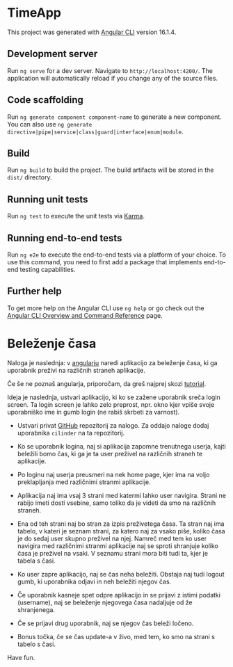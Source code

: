 # TimeApp

This project was generated with [Angular CLI](https://github.com/angular/angular-cli) version 16.1.4.

## Development server

Run `ng serve` for a dev server. Navigate to `http://localhost:4200/`. The application will automatically reload if you change any of the source files.

## Code scaffolding

Run `ng generate component component-name` to generate a new component. You can also use `ng generate directive|pipe|service|class|guard|interface|enum|module`.

## Build

Run `ng build` to build the project. The build artifacts will be stored in the `dist/` directory.

## Running unit tests

Run `ng test` to execute the unit tests via [Karma](https://karma-runner.github.io).

## Running end-to-end tests

Run `ng e2e` to execute the end-to-end tests via a platform of your choice. To use this command, you need to first add a package that implements end-to-end testing capabilities.

## Further help

To get more help on the Angular CLI use `ng help` or go check out the [Angular CLI Overview and Command Reference](https://angular.io/cli) page.


# Beleženje časa

Naloga je naslednja: v [angularju](https://angular.io/) naredi aplikacijo za beleženje časa, ki ga uporabnik preživi na različnih straneh aplikacije.

Če še ne poznaš angularja, priporočam, da greš najprej skozi [tutorial](https://angular.io/tutorial).

Ideja je naslednja, ustvari aplikacijo, ki ko se zažene uporabnik sreča login screen. 
Ta login screen je lahko zelo preprost, npr. okno kjer vpiše svoje uporabniško ime in gumb login (ne rabiš skrbeti za varnost).

- Ustvari privat [GitHub](https://github.com/) repozitorij za nalogo. Za oddajo naloge dodaj uporabnika `cilinder` na ta repozitorij.

- Ko se uporabnik logina, naj si aplikacija zapomne trenutnega userja, kajti beležili bomo čas, ki ga je ta user preživel na različnih straneh te aplikacije.

- Po loginu naj userja preusmeri na nek home page, kjer ima na voljo preklapljanja med različnimi stranmi aplikacije. 

- Aplikacija naj ima vsaj 3 strani med katermi lahko user navigira. Strani ne rabijo imeti dosti vsebine, samo toliko da je videti da smo na različnih straneh.

- Ena od teh strani naj bo stran za izpis preživetega časa. 
Ta stran naj ima tabelo, v kateri je seznam strani, za katero naj za vsako piše, koliko časa je do sedaj user skupno preživel na njej.
Namreč med tem ko user navigira med različnimi stranmi aplikacije naj se sproti shranjuje koliko časa je preživel na vsaki.
V seznamu strani mora biti tudi ta, kjer je tabela s časi.

- Ko user zapre aplikacijo, naj se čas neha beležiti. Obstaja naj tudi logout gumb, ki uporabnika odjavi in neh beležiti njegov čas.

- Če uporabnik kasneje spet odpre aplikacijo in se prijavi z istimi podatki (username), naj se beleženje njegovega časa nadaljuje od že shranjenega.

- Če se prijavi drug uporabnik, naj se njegov čas beleži ločeno.

- Bonus točka, če se čas update-a v živo, med tem, ko smo na strani s tabelo s časi.

Have fun.